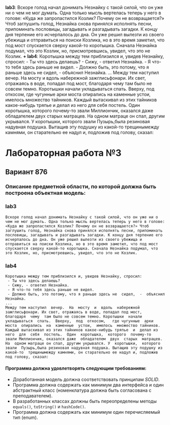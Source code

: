 **lab3**:
Вскоре голод начал донимать Незнайку с такой силой, что он уже ни о чем не мог думать. Одна только мысль вертелась теперь у него в голове: «Куда же запропастился Козлик? Почему он не возвращается?» Чтоб заглушить голод, Незнайка снова принялся исполнять песни, припоминать пословицы, загадывать и разгадывать загадки. К концу дня терпение его исчерпалось до дна. Он уже решил вылезти из своего убежища и отправиться на поиски Козлика, но в это время заметил, что под мост спускается сверху какой-то коротышка. Сначала Незнайка подумал, что это Козлик, но, присмотревшись, увидел, что это не Козлик.
**+ lab4**:
 Коротышка между тем приблизился и, увидев Незнайку, спросил:
     - Ты что здесь делаешь?
     - Сижу, - ответил Незнайка.
     - Я что-то тебя здесь раньше не видел.
     - Должно быть, это потому, что я раньше здесь не  сидел,  -  объяснил
Незнайка.
... 
Между тем наступил  вечер.  На  мосту  и  вдоль  набережной  зажглисьфонари. Их свет, отражаясь в воде, попадал под мост,  благодаря  чему  там было не совсем темно. Коротышки  начали  укладываться  спать.  Вверху,  под  откосом,   где чугунные  арки  моста  опирались  на  каменные  устои,  имелось  множество тайников. Каждый вытаскивал из этих тайников какое-нибудь тряпье  и  делал из него  для  себя  постель.  Один  коротышка,  которого  почему-то  звали Миллиончик, оказался даже  обладателем  двух  старых  матрацев.  На  одном матраце он спал, другим укрывался. У  коротышки,  которого  звали  Пузырь,была резиновая надувная подушка. Вытащив эту подушку из  какой-то  трещинымежду камнями, он старательно ее надул и, подложив под голову, сказал:

# Лабораторная работа №3
## Вариант 876

### Описание предметной области, по которой должна быть построена объектная модель:
   ### lab3

    Вскоре голод начал донимать Незнайку с такой силой, что он уже ни о чем не мог думать. Одна только мысль вертелась теперь у него в голове: «Куда же запропастился Козлик? Почему он не возвращается?» Чтоб заглушить голод, Незнайка снова принялся исполнять песни, припоминать пословицы, загадывать и разгадывать загадки. К концу дня терпение его исчерпалось до дна. Он уже решил вылезти из своего убежища и отправиться на поиски Козлика, но в это время заметил, что под мост спускается сверху какой-то коротышка. Сначала Незнайка подумал, что это Козлик, но, присмотревшись, увидел, что это не Козлик.
   ### lab4
    Коротышка между тем приблизился и, увидев Незнайку, спросил:
     - Ты что здесь делаешь?
     - Сижу, - ответил Незнайка.
     - Я что-то тебя здесь раньше не видел.
     - Должно быть, это потому, что я раньше здесь не  сидел,  -  объяснил Незнайка.
    ... 
    Между тем наступил  вечер.  На  мосту  и  вдоль  набережной  зажглисьфонари. Их свет, отражаясь в воде, попадал под мост,  благодаря  чему  там было не совсем темно. Коротышки  начали  укладываться  спать.  Вверху,  под  откосом,   где чугунные  арки  моста  опирались  на  каменные  устои,  имелось  множество тайников. Каждый вытаскивал из этих тайников какое-нибудь тряпье  и  делал из него  для  себя  постель.  Один  коротышка,  которого  почему-то  звали Миллиончик, оказался даже  обладателем  двух  старых  матрацев.  На  одном матраце он спал, другим укрывался. У  коротышки,  которого  звали  Пузырь,была резиновая надувная подушка. Вытащив эту подушку из  какой-то  трещинымежду камнями, он старательно ее надул и, подложив под голову, сказал:

  #### Программа должна удовлетворять следующим требованиям:

- Доработанная модель должна соответствовать принципам _SOLID_.
- Программа должна содержать как минимум два интерфейса и один абстрактный класс (номенклатура должна быть согласована с преподавателем).
- В разработанных классах должны быть переопределены методы `equals()`, `toString()` и `hashCode()`.
- Программа должна содержать как минимум один перечисляемый тип (enum).
